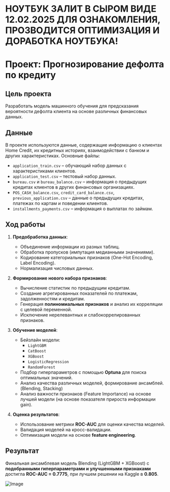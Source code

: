 # НОУТБУК ЗАЛИТ В СЫРОМ ВИДЕ 12.02.2025 ДЛЯ ОЗНАКОМЛЕНИЯ, ПРОЗВОДИТСЯ ОПТИМИЗАЦИЯ И ДОРАБОТКА НОУТБУКА!

# Проект: Прогнозирование дефолта по кредиту

## Цель проекта
Разработать модель машинного обучения для предсказания вероятности дефолта клиента на основе различных финансовых данных.

## Данные
В проекте используются данные, содержащие информацию о клиентах Home Credit, их кредитных историях, взаимодействии с банком и других характеристиках. Основные файлы:
- `application_train.csv` – обучающий набор данных с характеристиками клиентов.
- `application_test.csv` – тестовый набор данных.
- `bureau.csv` и `bureau_balance.csv` – информация о предыдущих кредитах клиентов в других финансовых организациях.
- `POS_CASH_balance.csv`, `credit_card_balance.csv`, `previous_application.csv` – данные о предыдущих кредитах, платежах по картам и поведении клиентов.
- `installments_payments.csv` – информация о выплатах по займам.

## Ход работы
1. **Предобработка данных**:
   - Объединение информации из разных таблиц.
   - Обработка пропусков (импутация медианными значениями).
   - Кодирование категориальных признаков (One-Hot Encoding, Label Encoding).
   - Нормализация числовых данных.

2. **Формирование нового набора признаков**:
   - Вычисление статистик по предыдущим кредитам.
   - Создание агрегированных показателей по платежам, задолженностям и кредитам.
   - Генерация **полиномиальных признаков** и анализ их корреляции с целевой переменной.
   - Исключение нерелевантных и слабокоррелированных признаков.

3. **Обучение моделей**:
   - Бейзлайн модели:
     -  `LightGBM`
     -  `CatBoost`
     -  `XGBoost`
     -  `LogisticRegression`
     -  `RandomForest`
   - Подбор гиперпараметров с помощью **Optuna** для поиска оптимальных значений.
   - Анализ качества различных моделей, формирование ансамблей. (Blending, Stacking)
   - Анализ важности признаков (Feature Importance) на основе лучшей модели (на основе показателя прироста информации gain).

4. **Оценка результатов**:
   - Использование метрики **ROC-AUC** для оценки качества моделей.
   - Валидация моделей на кросс-валидации.
   - Оптимизация модели на основе **feature engineering**.

## Результат
Финальная ансамблевая модель Blending (LightGBM + XGBoost) с **подобранными гиперпараметрами и улучшенными признаками** достигла **ROC-AUC = 0.7775**, при лучшем решении на Kaggle в **0.805**.

![Image](https://github.com/user-attachments/assets/08f9b2c2-47e4-4741-86ed-343d5c619c4f)
